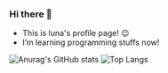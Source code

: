 ### Hi there 👋

- This is luna's profile page! :wink:
- I’m learning programming stuffs now!


![Anurag's GitHub stats](https://github-readme-stats.vercel.app/api?username=luna-jy&theme=default&show_icons=true)
![Top Langs](https://github-readme-stats.vercel.app/api/top-langs/?username=luna-jy&layout=compact)
<!--
**luna-jy/luna-jy** is a ✨ _special_ ✨ repository because its `README.md` (this file) appears on your GitHub profile.

Here are some ideas to get you started:

- 🔭 I’m currently working on ...
- 🌱 I’m currently learning ...
- 👯 I’m looking to collaborate on ...
- 🤔 I’m looking for help with ...
- 💬 Ask me about ...
- 📫 How to reach me: ...
- 😄 Pronouns: ...
- ⚡ Fun fact: ...
-->
